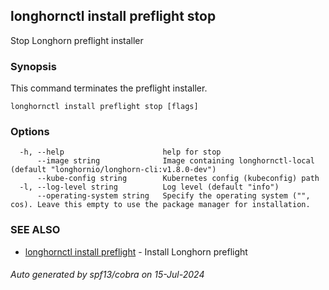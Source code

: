 ## longhornctl install preflight stop

Stop Longhorn preflight installer

### Synopsis

This command terminates the preflight installer.

```
longhornctl install preflight stop [flags]
```

### Options

```
  -h, --help                      help for stop
      --image string              Image containing longhornctl-local (default "longhornio/longhorn-cli:v1.8.0-dev")
      --kube-config string        Kubernetes config (kubeconfig) path
  -l, --log-level string          Log level (default "info")
      --operating-system string   Specify the operating system ("", cos). Leave this empty to use the package manager for installation.
```

### SEE ALSO

* [longhornctl install preflight](longhornctl_install_preflight.md)	 - Install Longhorn preflight

###### Auto generated by spf13/cobra on 15-Jul-2024
